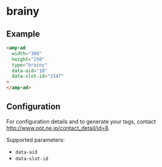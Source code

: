 <!---
Copyright 2016 The AMP HTML Authors. All Rights Reserved.

Licensed under the Apache License, Version 2.0 (the "License");
you may not use this file except in compliance with the License.
You may obtain a copy of the License at

      http://www.apache.org/licenses/LICENSE-2.0

Unless required by applicable law or agreed to in writing, software
distributed under the License is distributed on an "AS-IS" BASIS,
WITHOUT WARRANTIES OR CONDITIONS OF ANY KIND, either express or implied.
See the License for the specific language governing permissions and
limitations under the License.
-->

# brainy

## Example

```html
<amp-ad
  width="300"
  height="250"
  type="brainy"
  data-aid="10"
  data-slot-id="3347"
>
</amp-ad>
```

## Configuration

For configuration details and to generate your tags, contact
http://www.opt.ne.jp/contact_detail/id=8.

Supported parameters:

- `data-aid`
- `data-slot-id`
